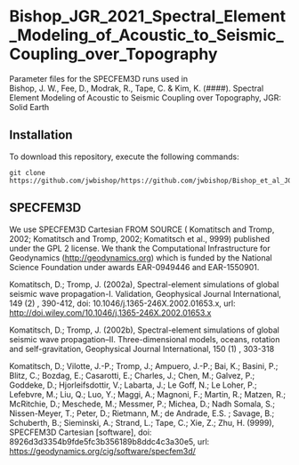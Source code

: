 Bishop_JGR_2021_Spectral_Element_Modeling_of_Acoustic_to_Seismic_Coupling_over_Topography
=====================================================

Parameter files for the SPECFEM3D runs used in
<br />
Bishop, J. W., Fee, D., Modrak, R., Tape, C. & Kim, K. (####). Spectral Element Modeling of Acoustic to Seismic Coupling over Topography, JGR: Solid Earth

Installation
------------
To download this repository, execute the following commands:

```
git clone https://github.com/jwbishop/https://github.com/jwbishop/Bishop_et_al_JGR_Spectral_Element_Modeling_of_Acoustic_to_Seismic_Coupling_over_Topography.git
```

SPECFEM3D
---------------------
We use SPECFEM3D Cartesian FROM SOURCE ( Komatitsch and Tromp, 2002; Komatitsch and Tromp, 2002; Komatitsch et al., 9999) published under the GPL 2 license. We thank the Computational Infrastructure for Geodynamics (http://geodynamics.org) which is funded by the National Science Foundation under awards EAR-0949446 and EAR-1550901.

Komatitsch, D.; Tromp, J. (2002a), Spectral-element simulations of global seismic wave propagation-I. Validation, Geophysical Journal International, 149 (2) , 390-412, doi: 10.1046/j.1365-246X.2002.01653.x, url: http://doi.wiley.com/10.1046/j.1365-246X.2002.01653.x

Komatitsch, D.; Tromp, J. (2002b), Spectral-element simulations of global seismic wave propagation–II. Three-dimensional models, oceans, rotation and self-gravitation, Geophysical Journal International, 150 (1) , 303-318

Komatitsch, D.; Vilotte, J.-P.; Tromp, J.; Ampuero, J.-P.; Bai, K.; Basini, P.; Blitz, C.; Bozdag, E.; Casarotti, E.; Charles, J.; Chen, M.; Galvez, P.; Goddeke, D.; Hjorleifsdottir, V.; Labarta, J.; Le Goff, N.; Le Loher, P.; Lefebvre, M.; Liu, Q.; Luo, Y.; Maggi, A.; Magnoni, F.; Martin, R.; Matzen, R.; McRitchie, D.; Meschede, M.; Messmer, P.; Michea, D.; Nadh Somala, S.; Nissen-Meyer, T.; Peter, D.; Rietmann, M.; de Andrade, E.S. ; Savage, B.; Schuberth, B.; Sieminski, A.; Strand, L.; Tape, C.; Xie, Z.; Zhu, H. (9999), SPECFEM3D Cartesian [software], doi: 8926d3d3354b9fde5fc3b356189b8ddc4c3a30e5, url: https://geodynamics.org/cig/software/specfem3d/
